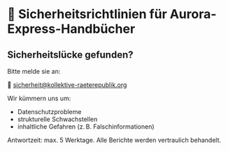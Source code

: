 # 🔐 Sicherheitsrichtlinien für Aurora-Express-Handbücher

## Sicherheitslücke gefunden?

Bitte melde sie an:

📧 sicherheit@kollektive-raeterepublik.org

Wir kümmern uns um:
- Datenschutzprobleme
- strukturelle Schwachstellen
- inhaltliche Gefahren (z. B. Falschinformationen)

Antwortzeit: max. 5 Werktage. Alle Berichte werden vertraulich behandelt.
